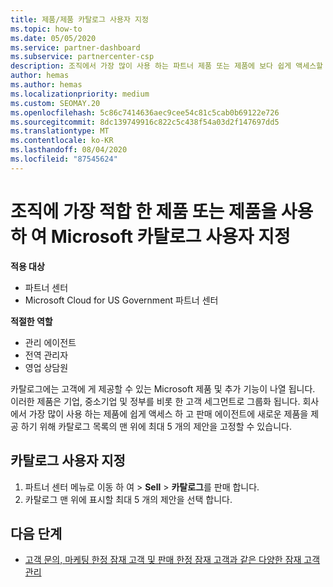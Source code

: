 ```yaml
---
title: 제품/제품 카탈로그 사용자 지정
ms.topic: how-to
ms.date: 05/05/2020
ms.service: partner-dashboard
ms.subservice: partnercenter-csp
description: 조직에서 가장 많이 사용 하는 파트너 제품 또는 제품에 보다 쉽게 액세스할 수 있도록 Microsoft 카탈로그를 사용자 지정 하는 방법을 알아봅니다.
author: hemas
ms.author: hemas
ms.localizationpriority: medium
ms.custom: SEOMAY.20
ms.openlocfilehash: 5c86c7414636aec9cee54c81c5cab0b69122e726
ms.sourcegitcommit: 8dc139749916c822c5c438f54a03d2f147697dd5
ms.translationtype: MT
ms.contentlocale: ko-KR
ms.lasthandoff: 08/04/2020
ms.locfileid: "87545624"
---
```

# <a name="customize-the-microsoft-catalog-with-offers-or-products-most-suited-to-your-organization"></a>조직에 가장 적합 한 제품 또는 제품을 사용 하 여 Microsoft 카탈로그 사용자 지정

**적용 대상**

- 파트너 센터
- Microsoft Cloud for US Government 파트너 센터

**적절한 역할**

- 관리 에이전트
- 전역 관리자
- 영업 상담원

카탈로그에는 고객에 게 제공할 수 있는 Microsoft 제품 및 추가 기능이 나열 됩니다. 이러한 제품은 기업, 중소기업 및 정부를 비롯 한 고객 세그먼트로 그룹화 됩니다. 회사에서 가장 많이 사용 하는 제품에 쉽게 액세스 하 고 판매 에이전트에 새로운 제품을 제공 하기 위해 카탈로그 목록의 맨 위에 최대 5 개의 제안을 고정할 수 있습니다.

## <a name="customize-the-catalog"></a>카탈로그 사용자 지정

1. 파트너 센터 메뉴로 이동 하 여 &gt; **Sell** &gt; **카탈로그**를 판매 합니다.
2. 카탈로그 맨 위에 표시할 최대 5 개의 제안을 선택 합니다.
 
## <a name="next-steps"></a>다음 단계

- [고객 문의, 마케팅 한정 잠재 고객 및 판매 한정 잠재 고객과 같은 다양한 잠재 고객 관리](manage-leads.md) 
